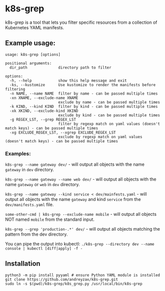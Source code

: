 # k8s-grep


k8s-grep is a tool that lets you filter specific resources from a collection of Kubernetes YAML manifests.


## Example usage:
```
usage: k8s-grep [options]

positional arguments:
  dir_path              directory path to filter

options:
  -h, --help            show this help message and exit
  -ks, --kustomize      Use kustomize to render the manifests before filtering
  -n NAME, --name NAME  filter by name - can be passed multiple times
  -xn XNAME, --exclude-name XNAME
                        exclude by name - can be passed multiple times
  -k KIND, --kind KIND  filter by kind - can be passed multiple times
  -xk XKIND, --exclude-kind XKIND
                        exclude by kind - can be passed multiple times
  -g REGEX_LST, --grep REGEX_LST
                        filter by regexp match on yaml values (doesn't match keys) - can be passed multiple times
  -xg EXCLUDE_REGEX_LST, --xgrep EXCLUDE_REGEX_LST
                        exclude by regexp match on yaml values (doesn't match keys) - can be passed multiple times
```

### Examples:
`k8s-grep --name gateway dev/` - will output all objects with the name `gateway` in `dev` directory.

`k8s-grep --name gateway --name web dev/` - will output all objects with the name `gateway` or `web` in `dev` directory.

`k8s-grep --name gateway --kind service < dev/mainfests.yaml` - will output all objects with the name `gateway` and kind `service` from the `dev/manifests.yaml` file.

`some-other-cmd | k8s-grep --exclude-name mobile` - will output all objects NOT named `mobile` from the standard input.

`k8s-grep --grep 'production-.*' dev/` - will output all objects matching the pattern from the dev directory.

You can pipe the output into kubectl: `./k8s-grep --directory dev --name console | kubectl [diff|apply] -f -`

## Installation
```
python3 -m pip install pyyaml # ensure Python YAML module is installed
git clone https://github.com/andreyzax/k8s-grep.git
sudo ln -s $(pwd)/k8s-grep/k8s_grep.py /usr/local/bin/k8s-grep
```
